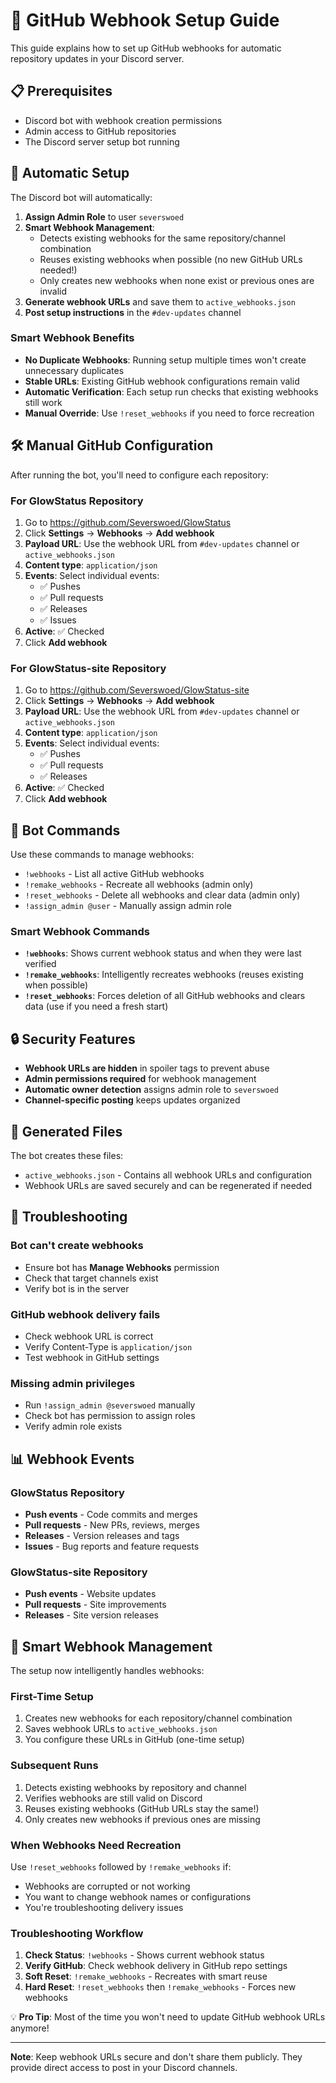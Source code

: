 # 🔗 GitHub Webhook Setup Guide

This guide explains how to set up GitHub webhooks for automatic repository updates in your Discord server.

## 📋 Prerequisites

- Discord bot with webhook creation permissions
- Admin access to GitHub repositories
- The Discord server setup bot running

## 🤖 Automatic Setup

The Discord bot will automatically:

1. **Assign Admin Role** to user `severswoed`
2. **Smart Webhook Management**:
   - Detects existing webhooks for the same repository/channel combination
   - Reuses existing webhooks when possible (no new GitHub URLs needed!)
   - Only creates new webhooks when none exist or previous ones are invalid
3. **Generate webhook URLs** and save them to `active_webhooks.json`
4. **Post setup instructions** in the `#dev-updates` channel

### Smart Webhook Benefits

- **No Duplicate Webhooks**: Running setup multiple times won't create unnecessary duplicates
- **Stable URLs**: Existing GitHub webhook configurations remain valid
- **Automatic Verification**: Each setup run checks that existing webhooks still work
- **Manual Override**: Use `!reset_webhooks` if you need to force recreation

## 🛠️ Manual GitHub Configuration

After running the bot, you'll need to configure each repository:

### For GlowStatus Repository

1. Go to https://github.com/Severswoed/GlowStatus
2. Click **Settings** → **Webhooks** → **Add webhook**
3. **Payload URL**: Use the webhook URL from `#dev-updates` channel or `active_webhooks.json`
4. **Content type**: `application/json`
5. **Events**: Select individual events:
   - ✅ Pushes
   - ✅ Pull requests
   - ✅ Releases
   - ✅ Issues
6. **Active**: ✅ Checked
7. Click **Add webhook**

### For GlowStatus-site Repository

1. Go to https://github.com/Severswoed/GlowStatus-site
2. Click **Settings** → **Webhooks** → **Add webhook**
3. **Payload URL**: Use the webhook URL from `#dev-updates` channel or `active_webhooks.json`
4. **Content type**: `application/json`
5. **Events**: Select individual events:
   - ✅ Pushes
   - ✅ Pull requests
   - ✅ Releases
6. **Active**: ✅ Checked
7. Click **Add webhook**

## 📱 Bot Commands

Use these commands to manage webhooks:

- `!webhooks` - List all active GitHub webhooks
- `!remake_webhooks` - Recreate all webhooks (admin only)
- `!reset_webhooks` - Delete all webhooks and clear data (admin only)
- `!assign_admin @user` - Manually assign admin role

### Smart Webhook Commands

- **`!webhooks`**: Shows current webhook status and when they were last verified
- **`!remake_webhooks`**: Intelligently recreates webhooks (reuses existing when possible)
- **`!reset_webhooks`**: Forces deletion of all GitHub webhooks and clears data (use if you need a fresh start)

## 🔒 Security Features

- **Webhook URLs are hidden** in spoiler tags to prevent abuse
- **Admin permissions required** for webhook management
- **Automatic owner detection** assigns admin role to `severswoed`
- **Channel-specific posting** keeps updates organized

## 📄 Generated Files

The bot creates these files:

- `active_webhooks.json` - Contains all webhook URLs and configuration
- Webhook URLs are saved securely and can be regenerated if needed

## 🚨 Troubleshooting

### Bot can't create webhooks
- Ensure bot has **Manage Webhooks** permission
- Check that target channels exist
- Verify bot is in the server

### GitHub webhook delivery fails
- Check webhook URL is correct
- Verify Content-Type is `application/json`
- Test webhook in GitHub settings

### Missing admin privileges
- Run `!assign_admin @severswoed` manually
- Check bot has permission to assign roles
- Verify admin role exists

## 📊 Webhook Events

### GlowStatus Repository
- **Push events** - Code commits and merges
- **Pull requests** - New PRs, reviews, merges
- **Releases** - Version releases and tags
- **Issues** - Bug reports and feature requests

### GlowStatus-site Repository  
- **Push events** - Website updates
- **Pull requests** - Site improvements
- **Releases** - Site version releases

## 🔄 Smart Webhook Management

The setup now intelligently handles webhooks:

### First-Time Setup
1. Creates new webhooks for each repository/channel combination
2. Saves webhook URLs to `active_webhooks.json`
3. You configure these URLs in GitHub (one-time setup)

### Subsequent Runs
1. Detects existing webhooks by repository and channel
2. Verifies webhooks are still valid on Discord
3. Reuses existing webhooks (GitHub URLs stay the same!)
4. Only creates new webhooks if previous ones are missing

### When Webhooks Need Recreation
Use `!reset_webhooks` followed by `!remake_webhooks` if:
- Webhooks are corrupted or not working
- You want to change webhook names or configurations
- You're troubleshooting delivery issues

### Troubleshooting Workflow
1. **Check Status**: `!webhooks` - Shows current webhook status
2. **Verify GitHub**: Check webhook delivery in GitHub repo settings
3. **Soft Reset**: `!remake_webhooks` - Recreates with smart reuse
4. **Hard Reset**: `!reset_webhooks` then `!remake_webhooks` - Forces new webhooks

💡 **Pro Tip**: Most of the time you won't need to update GitHub webhook URLs anymore!

---

**Note**: Keep webhook URLs secure and don't share them publicly. They provide direct access to post in your Discord channels.
